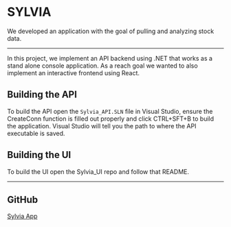 # SYLVIA

We developed an application with the goal of pulling and analyzing stock data.

<hr>

In this project, we implement an API backend using .NET that works as a stand alone console application. As a reach goal we wanted to also implement an interactive frontend using React. 

## Building the API

To build the API open the `Sylvia_API.SLN` file in Visual Studio, ensure the CreateConn function is filled out properly and click CTRL+SFT+B to build the application. Visual Studio will tell you the path to where the API executable is saved.

## Building the UI

To build the UI open the Sylvia_UI repo and follow that README.

<hr>

## GitHub

[Sylvia App](https://github.com/gyaikhom/huffman)
